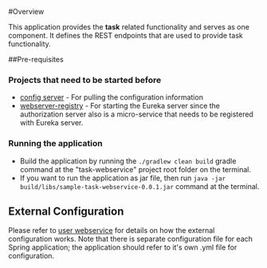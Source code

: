 #Overview

This application provides the **task** related functionality and serves as one component. It defines the REST endpoints that are used to provide task functionality.

##Pre-requisites

### Projects that need to be started before
* [config server](/../../config-server/README.md) - For pulling the configuration information
* [webserver-registry](/../../webserver-registry/README.md) - For starting the Eureka server since the authorization server also is a micro-service that needs to be registered with Eureka server.    

### Running the application
* Build the application by running the `./gradlew clean build` gradle command at the "task-webservice" project root folder	on the terminal.
* If you want to run the application as jar file, then run `java -jar build/libs/sample-task-webservice-0.0.1.jar` command at the terminal.

## External Configuration
Please refer to [user webservice](/../../user-webservice/README.md) for details on how the external configuration works. Note that there is separate configuration file for each Spring application; the application should refer to it's own .yml file for configuration.